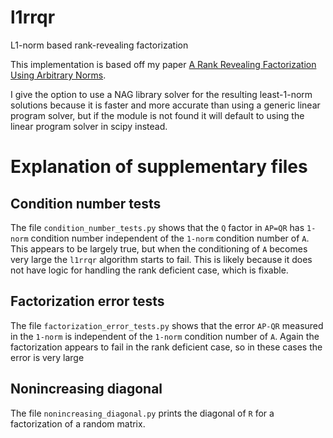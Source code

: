# l1rrqr
L1-norm based rank-revealing factorization


This implementation is based off my paper [A Rank Revealing Factorization Using Arbitrary Norms](https://arxiv.org/abs/1905.02355).


I give the option to use a NAG library solver for the resulting least-1-norm solutions because it is faster and more accurate than
using a generic linear program solver, but if the module is not found it will default to using the linear program solver in scipy
instead.



# Explanation of supplementary files

## Condition number tests
The file `condition_number_tests.py` shows that the `Q` factor in `AP=QR` has `1-norm` condition number independent of the
`1-norm` condition number of `A`. This appears to be largely true, but when the conditioning of `A` becomes very large
the `l1rrqr` algorithm starts to fail. This is likely because it does not have logic for handling the rank deficient case,
which is fixable.


## Factorization error tests

The file `factorization_error_tests.py` shows that the error `AP-QR` measured in the `1-norm` is independent of the 
`1-norm` condition number of `A`. Again the factorization appears to fail in the rank deficient case, so in these
cases the error is very large


## Nonincreasing diagonal

The file `nonincreasing_diagonal.py` prints the diagonal of `R` for a factorization of a random matrix. 
